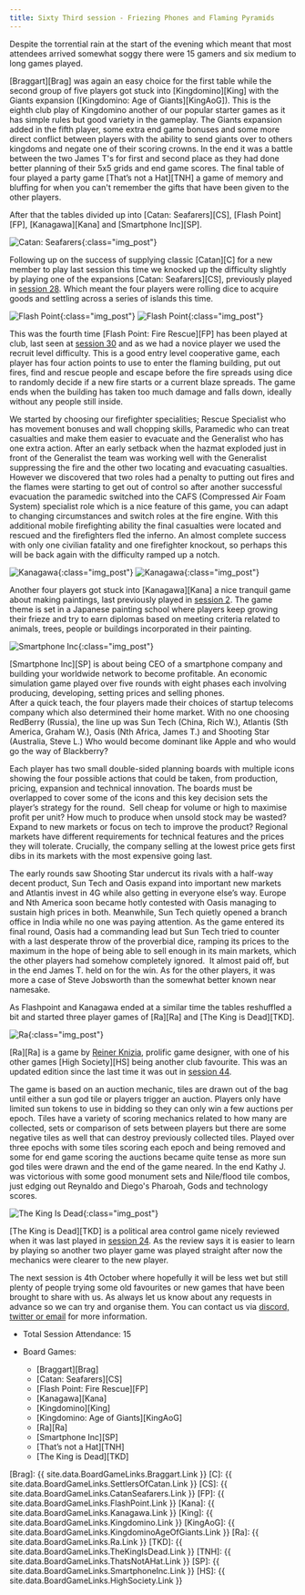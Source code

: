 ```yaml
---
title: Sixty Third session - Friezing Phones and Flaming Pyramids
---
```


Despite the torrential rain at the start of the evening which meant that most attendees arrived somewhat soggy there were 15 gamers and six medium to long games played.

[Braggart][Brag] was again an easy choice for the first table while the second group of five players got stuck into [Kingdomino][King] with the Giants expansion ([Kingdomino: Age of Giants][KingAoG]). This is the eighth club play of Kingdomino another of our popular starter games as it has simple rules but good variety in the gameplay. The Giants expansion added in the fifth player, some extra end game bonuses and some more direct conflict between players with the ability to send giants over to others kingdoms and negate one of their scoring crowns. In the end it was a battle between the two James T's for first and second place as they had done better planning of their 5x5 grids and end game scores.
The final table of four played a party game [That’s not a Hat][TNH] a game of memory and bluffing for when you can't remember the gifts that have been given to the other players.

After that the tables divided up into [Catan: Seafarers][CS], [Flash Point][FP], [Kanagawa][Kana] and [Smartphone Inc][SP].

![Catan: Seafarers](/images/posts/2023_09_20/CatanSeafarers01.jpg "Catan: Seafarers"){:class="img_post"}

Following up on the success of supplying classic [Catan][C] for a new member to play last session this time we knocked up the difficulty slightly by playing one of the expansions [Catan: Seafarers][CS], previously played in [session 28][28]. Which meant the four players were rolling dice to acquire goods and settling across a series of islands this time.

![Flash Point](/images/posts/2023_09_20/FlashPoint01.jpg "Flash Point"){:class="img_post"}
![Flash Point](/images/posts/2023_09_20/FlashPoint02.jpg "Flash Point"){:class="img_post"}

This was the fourth time [Flash Point: Fire Rescue][FP] has been played at club, last seen at [session 30][30] and as we had a novice player we used the recruit level difficulty. This is a good entry level cooperative game, each player has four action points to use to enter the flaming building, put out fires, find and rescue people and escape before the fire spreads using dice to randomly decide if a new fire starts or a current blaze spreads. The game ends when the building has taken too much damage and falls down, ideally without any people still inside.

We started by choosing our firefighter specialities; Rescue Specialist who has movement bonuses and wall chopping skills, Paramedic who can treat casualties and make them easier to evacuate and the Generalist who has one extra action. After an early setback when the hazmat exploded just in front of the Generalist the team was working well with the Generalist suppressing the fire and the other two locating and evacuating casualties. However we discovered that two roles had a penalty to putting out fires and the flames were starting to get out of control so after another successful evacuation the paramedic switched into the CAFS (Compressed Air Foam System) specialist role which is a nice feature of this game, you can adapt to changing circumstances and switch roles at the fire engine. With this additional mobile firefighting ability the final casualties were located and rescued and the firefighters fled the inferno. An almost complete success with only one civilian fatality and one firefighter knockout, so perhaps this will be back again with the difficulty ramped up a notch. 

![Kanagawa](/images/posts/2023_09_20/Kanagawa01.jpg "Kanagawa"){:class="img_post"}
![Kanagawa](/images/posts/2023_09_20/Kanagawa02.jpg "Kanagawa"){:class="img_post"}

Another four players got stuck into [Kanagawa][Kana] a nice tranquil game about making paintings, last previously played in [session 2][2]. The game theme is set in a Japanese painting school where players keep growing their frieze and try to earn diplomas based on meeting criteria related to animals, trees, people or buildings incorporated in their painting.

![Smartphone Inc](/images/posts/2023_09_20/SmartphoneInc01.jpg "Smartphone Inc"){:class="img_post"}

[Smartphone Inc][SP] is about being CEO of a smartphone company and building your worldwide network to become profitable. An economic simulation game played over five rounds with eight phases each involving producing, developing, setting prices and selling phones.  
After a quick teach, the four players made their choices of startup telecoms company which also determined their home market. With no one choosing RedBerry (Russia), the line up was Sun Tech (China, Rich W.), Atlantis (Sth America, Graham W.), Oasis (Nth Africa, James T.) and Shooting Star (Australia, Steve L.) Who would become dominant like Apple and who would go the way of Blackberry? 

Each player has two small double-sided planning boards with multiple icons showing the four possible actions that could be taken, from production, pricing, expansion and technical innovation. The boards must be overlapped to cover some of the icons and this key decision sets the player’s strategy for the round.  Sell cheap for volume or high to maximise profit per unit? How much to produce when unsold stock may be wasted? Expand to new markets or focus on tech to improve the product? Regional markets have different requirements for technical features and the prices they will tolerate. Crucially, the company selling at the lowest price gets first dibs in its markets with the most expensive going last.

The early rounds saw Shooting Star undercut its rivals with a half-way decent product, Sun Tech and Oasis expand into important new markets and Atlantis invest in 4G while also getting in everyone else’s way. Europe and Nth America soon became hotly contested with Oasis managing to sustain high prices in both. Meanwhile, Sun Tech quietly opened a branch office in India while no one was paying attention. As the game entered its final round, Oasis had a commanding lead but Sun Tech tried to counter with a last desperate throw of the proverbial dice, ramping its prices to the maximum in the hope of being able to sell enough in its main markets, which the other players had somehow completely ignored.  It almost paid off, but in the end James T. held on for the win. As for the other players, it was more a case of Steve Jobsworth than the somewhat better known near namesake.

As Flashpoint and Kanagawa ended at a similar time the tables reshuffled a bit and started three player games of [Ra][Ra] and [The King is Dead][TKD].

![Ra](/images/posts/2023_09_20/Ra01.jpg "Ra"){:class="img_post"}

[Ra][Ra] is a game by [Reiner Knizia][Reiner], prolific game designer, with one of his other games [High Society][HS] being another club favourite. This was an updated edition since the last time it was out in [session 44][44]. 

The game is based on an auction mechanic, tiles are drawn out of the bag until either a sun god tile or players trigger an auction. Players only have limited sun tokens to use in bidding so they can only win a few auctions per epoch. Tiles have a variety of scoring mechanics related to how many are collected, sets or comparison of sets between players but there are some negative tiles as well that can destroy previously collected tiles. Played over three epochs with some tiles scoring each epoch and being removed and some for end game scoring the auctions became quite tense as more sun god tiles were drawn and the end of the game neared. In the end Kathy J. was victorious with some good monument sets and Nile/flood tile combos, just edging out Reynaldo and Diego's Pharoah, Gods and technology scores.

![The King Is Dead](/images/posts/2023_09_20/TheKingIsDead01.jpg "The King Is Dead"){:class="img_post"}

[The King is Dead][TKD] is a political area control game nicely reviewed when it was last played in [session 24][24]. As the review says it is easier to learn by playing so another two player game was played straight after now the mechanics were clearer to the new player.

The next session is 4th October where hopefully it will be less wet but still plenty of people trying some old favourites or new games that have been brought to share with us. As always let us know about any requests in advance so we can try and organise them. You can contact us via [discord, twitter or email][Contact] for more information.

* Total Session Attendance: 15
* Board Games:

	 * [Braggart][Brag]
	 * [Catan: Seafarers][CS]
	 * [Flash Point: Fire Rescue][FP]
	 * [Kanagawa][Kana]
	 * [Kingdomino][King]
	 * [Kingdomino: Age of Giants][KingAoG]
	 * [Ra][Ra]
	 * [Smartphone Inc][SP]
	 * [That’s not a Hat][TNH]
	 * [The King is Dead][TKD]


[Brag]: {{ site.data.BoardGameLinks.Braggart.Link }}
[C]: {{ site.data.BoardGameLinks.SettlersOfCatan.Link }}
[CS]: {{ site.data.BoardGameLinks.CatanSeafarers.Link }}
[FP]: {{ site.data.BoardGameLinks.FlashPoint.Link }}
[Kana]: {{ site.data.BoardGameLinks.Kanagawa.Link }}
[King]: {{ site.data.BoardGameLinks.Kingdomino.Link }}
[KingAoG]: {{ site.data.BoardGameLinks.KingdominoAgeOfGiants.Link }}
[Ra]: {{ site.data.BoardGameLinks.Ra.Link }}
[TKD]: {{ site.data.BoardGameLinks.TheKingIsDead.Link }}
[TNH]: {{ site.data.BoardGameLinks.ThatsNotAHat.Link }}
[SP]: {{ site.data.BoardGameLinks.SmartphoneInc.Link }}
[HS]: {{ site.data.BoardGameLinks.HighSociety.Link }}


[2]: /2019/09/25/second-session.html
[24]: /2022/02/23/twentyfourth-session.html
[28]: /2022/04/20/twentyeighth-session.html
[30]: /2022/05/18/thirtieth-session.html
[44]: /2022/11/30/fortyfourth-session.html
[Reiner]: /BoardGames/Designer.html#reiner-knizia

[Contact]: /Contact.html
